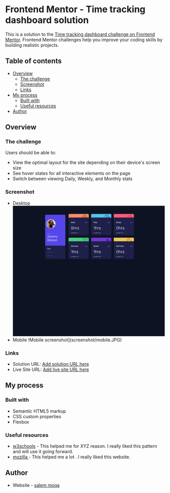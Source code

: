 # Frontend Mentor - Time tracking dashboard solution

This is a solution to the [Time tracking dashboard challenge on Frontend Mentor](https://www.frontendmentor.io/challenges/time-tracking-dashboard-UIQ7167Jw). Frontend Mentor challenges help you improve your coding skills by building realistic projects. 

## Table of contents

- [Overview](#overview)
  - [The challenge](#the-challenge)
  - [Screenshot](#screenshot)
  - [Links](#links)
- [My process](#my-process)
  - [Built with](#built-with)
  - [Useful resources](#useful-resources)
- [Author](#author)




## Overview

### The challenge

Users should be able to:

- View the optimal layout for the site depending on their device's screen size
- See hover states for all interactive elements on the page
- Switch between viewing Daily, Weekly, and Monthly stats

### Screenshot
- Desktop
![Desktop screenshot](screenshot/Desktop.JPG)
- Mobile
!Mobile screenshot](screenshot/mobile.JPG)


### Links

- Solution URL: [Add solution URL here](https://your-solution-url.com)
- Live Site URL: [Add live site URL here](https://your-live-site-url.com)

## My process

### Built with

- Semantic HTML5 markup
- CSS custom properties
- Flexbox





### Useful resources

- [w3schools](hthttps://www.w3schools.comm) - This helped me for XYZ reason. I really liked this pattern and will use it going forward.
- [mozilla ](https://developer.mozilla.org/en-US/docs/Web/CSS) - This helped me a lot . I really liked this website.




## Author

- Website - [salem moqa](https://github.com/moqasalem)


